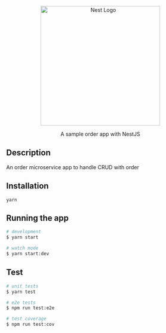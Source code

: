 <p align="center">
  <a href="http://nestjs.com/" target="blank"><img src="https://nestjs.com/img/logo_text.svg" width="320" alt="Nest Logo" /></a>
</p>

  <p align="center">A sample order app with NestJS</p>
    <p align="center">
</p>

## Description

An order microservice app to handle CRUD with order

## Installation

```
yarn
```

## Running the app

```bash
# development
$ yarn start

# watch mode
$ yarn start:dev
```

## Test

```bash
# unit tests
$ yarn test

# e2e tests
$ npm run test:e2e

# test coverage
$ npm run test:cov
```
